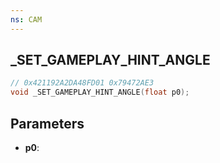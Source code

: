 ```yaml
---
ns: CAM
---
```

## _SET_GAMEPLAY_HINT_ANGLE

```c
// 0x421192A2DA48FD01 0x79472AE3
void _SET_GAMEPLAY_HINT_ANGLE(float p0);
```

## Parameters
* **p0**:
